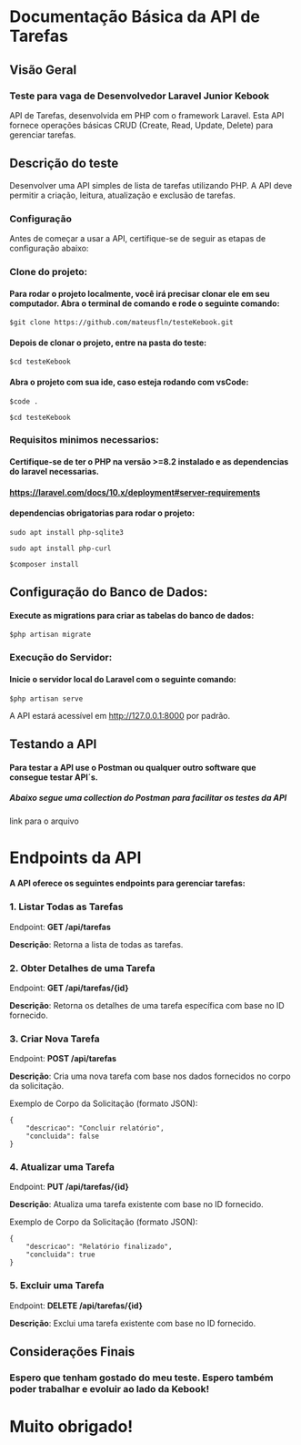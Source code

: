 
# Documentação Básica da API de Tarefas

## Visão Geral
### Teste para vaga de Desenvolvedor Laravel Junior Kebook
API de Tarefas, desenvolvida em PHP com o framework Laravel. Esta API fornece operações básicas CRUD (Create, Read, Update, Delete) para gerenciar tarefas.
## Descrição do teste
Desenvolver uma API simples de lista de tarefas utilizando PHP. A API deve permitir a criação, leitura, atualização e exclusão de tarefas.

### Configuração
Antes de começar a usar a API, certifique-se de seguir as etapas de configuração abaixo:

### Clone do projeto:
#### Para rodar o projeto localmente, você irá precisar clonar ele em seu computador. Abra o terminal de comando e rode o seguinte comando:

```
$git clone https://github.com/mateusfln/testeKebook.git
```
#### Depois de clonar o projeto, entre na pasta do teste:

```
$cd testeKebook
```

#### Abra o projeto com sua ide, caso esteja rodando com vsCode:

```
$code .
```
```
$cd testeKebook
```

### Requisitos minimos necessarios:
#### **Certifique-se de ter o PHP na versão >=8.2** instalado e as dependencias do laravel necessarias.
#### **https://laravel.com/docs/10.x/deployment#server-requirements**

#### dependencias obrigatorias para rodar o projeto:
```
sudo apt install php-sqlite3
```
```
sudo apt install php-curl
```
```
$composer install
```

## Configuração do Banco de Dados:
#### Execute as migrations para criar as tabelas do banco de dados:

```
$php artisan migrate
```

### Execução do Servidor:
#### Inicie o servidor local do Laravel com o seguinte comando:
```
$php artisan serve
```

A API estará acessível em http://127.0.0.1:8000 por padrão.

## Testando a API
#### Para testar a API use o Postman ou qualquer outro software que consegue testar API´s.
##### Abaixo segue uma collection do Postman para facilitar os testes da API
link para o arquivo

# Endpoints da API
#### A API oferece os seguintes endpoints para gerenciar tarefas:

### 1. Listar Todas as Tarefas
Endpoint: **GET /api/tarefas**

**Descrição**: Retorna a lista de todas as tarefas.

### 2. Obter Detalhes de uma Tarefa
Endpoint: **GET /api/tarefas/{id}**

**Descrição**: Retorna os detalhes de uma tarefa específica com base no ID fornecido.

### 3. Criar Nova Tarefa
Endpoint: **POST /api/tarefas**

**Descrição**: Cria uma nova tarefa com base nos dados fornecidos no corpo da solicitação.

Exemplo de Corpo da Solicitação (formato JSON):
```
{
    "descricao": "Concluir relatório",
    "concluida": false
}
```

### 4. Atualizar uma Tarefa
Endpoint: **PUT /api/tarefas/{id}**

**Descrição**: Atualiza uma tarefa existente com base no ID fornecido.

Exemplo de Corpo da Solicitação (formato JSON):
```
{
    "descricao": "Relatório finalizado",
    "concluida": true
}
```

### 5. Excluir uma Tarefa
Endpoint: **DELETE /api/tarefas/{id}**

**Descrição**: Exclui uma tarefa existente com base no ID fornecido.



## Considerações Finais
### Espero que tenham gostado do meu teste. Espero também poder trabalhar e evoluir ao lado da **Kebook**!
# Muito obrigado!
